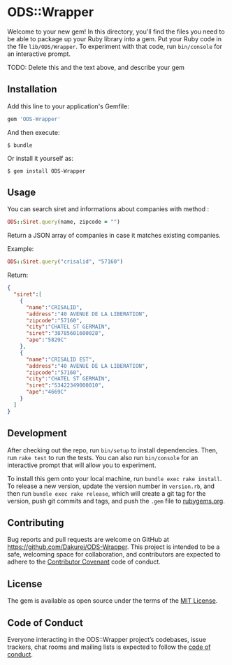 # ODS::Wrapper

Welcome to your new gem! In this directory, you'll find the files you need to be able to package up your Ruby library into a gem. Put your Ruby code in the file `lib/ODS/Wrapper`. To experiment with that code, run `bin/console` for an interactive prompt.

TODO: Delete this and the text above, and describe your gem

## Installation

Add this line to your application's Gemfile:

```ruby
gem 'ODS-Wrapper'
```

And then execute:

    $ bundle

Or install it yourself as:

    $ gem install ODS-Wrapper

## Usage

You can search siret and informations about companies with method :

```ruby
ODS::Siret.query(name, zipcode = "")
```
Return a JSON array of companies in case it matches existing companies.

Example:
```ruby
ODS::Siret.query("crisalid", "57160")
```
Return:
```json
{
  "siret":[
    {
      "name":"CRISALID",
      "address":"40 AVENUE DE LA LIBERATION",
      "zipcode":"57160",
      "city":"CHATEL ST GERMAIN",
      "siret":"38785601600028",
      "ape":"5829C"
    },
    {
      "name":"CRISALID EST",
      "address":"40 AVENUE DE LA LIBERATION",
      "zipcode":"57160",
      "city":"CHATEL ST GERMAIN",
      "siret":"53422349000010",
      "ape":"4669C"
    }
  ]
}
```

## Development

After checking out the repo, run `bin/setup` to install dependencies. Then, run `rake test` to run the tests. You can also run `bin/console` for an interactive prompt that will allow you to experiment.

To install this gem onto your local machine, run `bundle exec rake install`. To release a new version, update the version number in `version.rb`, and then run `bundle exec rake release`, which will create a git tag for the version, push git commits and tags, and push the `.gem` file to [rubygems.org](https://rubygems.org).

## Contributing

Bug reports and pull requests are welcome on GitHub at https://github.com/Dakurei/ODS-Wrapper. This project is intended to be a safe, welcoming space for collaboration, and contributors are expected to adhere to the [Contributor Covenant](http://contributor-covenant.org) code of conduct.

## License

The gem is available as open source under the terms of the [MIT License](https://opensource.org/licenses/MIT).

## Code of Conduct

Everyone interacting in the ODS::Wrapper project’s codebases, issue trackers, chat rooms and mailing lists is expected to follow the [code of conduct](https://github.com/Dakurei/ODS-Wrapper/blob/master/CODE_OF_CONDUCT.md).
